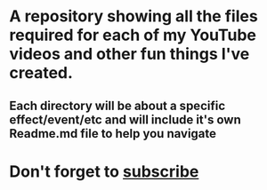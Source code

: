# A repository showing all the files required for each of my YouTube videos and other fun things I've created. 
## Each directory will be about a specific effect/event/etc and will include it's own Readme.md file to help you navigate

# Don't forget to [subscribe](https://youtube.com/irlcreate)
